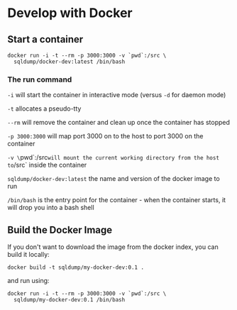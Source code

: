 # Develop with Docker
  
## Start a container
  
```
docker run -i -t --rm -p 3000:3000 -v `pwd`:/src \
  sqldump/docker-dev:latest /bin/bash
```
  
### The run command
  
`-i` will start the container in interactive mode (versus `-d` for daemon mode)
  
`-t` allocates a pseudo-tty
  
`--rm` will remove the container and clean up once the container has stopped
  
`-p 3000:3000` will map port 3000 on to the host to port 3000 on the container
  
`-v \`pwd\`:/src` will mount the current working directory from the host to `/src` inside the container
  
`sqldump/docker-dev:latest` the name and version of the docker image to run
  
`/bin/bash` is the entry point for the container - when the container starts, it will drop you into a bash shell
  
## Build the Docker Image
  
If you don't want to download the image from the docker index, you can build it locally:
  
```
docker build -t sqldump/my-docker-dev:0.1 .
```
  
and run using:
  
```
docker run -i -t --rm -p 3000:3000 -v `pwd`:/src \
  sqldump/my-docker-dev:0.1 /bin/bash
```

